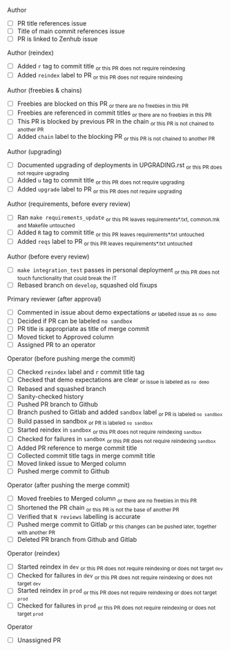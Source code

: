 Author

- [ ] PR title references issue
- [ ] Title of main commit references issue
- [ ] PR is linked to Zenhub issue

Author (reindex)

- [ ] Added `r` tag to commit title                         <sub>or this PR does not require reindexing</sub>
- [ ] Added `reindex` label to PR                           <sub>or this PR does not require reindexing</sub>

Author (freebies & chains)

- [ ] Freebies are blocked on this PR                       <sub>or there are no freebies in this PR</sub>
- [ ] Freebies are referenced in commit titles              <sub>or there are no freebies in this PR</sub>
- [ ] This PR is blocked by previous PR in the chain        <sub>or this PR is not chained to another PR</sub>
- [ ] Added `chain` label to the blocking PR                <sub>or this PR is not chained to another PR</sub>

Author (upgrading)

- [ ] Documented upgrading of deployments in UPGRADING.rst  <sub>or this PR does not require upgrading</sub>
- [ ] Added `u` tag to commit title                         <sub>or this PR does not require upgrading</sub>
- [ ] Added `upgrade` label to PR                           <sub>or this PR does not require upgrading</sub>

Author (requirements, before every review)

- [ ] Ran `make requirements_update`                        <sub>or this PR leaves requirements*.txt, common.mk and Makefile untouched</sub>
- [ ] Added `R` tag to commit title                         <sub>or this PR leaves requirements*.txt untouched</sub>
- [ ] Added `reqs` label to PR                              <sub>or this PR leaves requirements*.txt untouched</sub>

Author (before every review)

- [ ] `make integration_test` passes in personal deployment <sub>or this PR does not touch functionality that could break the IT</sub>
- [ ] Rebased branch on `develop`, squashed old fixups

Primary reviewer (after approval)

- [ ] Commented in issue about demo expectations            <sub>or labelled issue as `no demo`</sub>
- [ ] Decided if PR can be labeled `no sandbox`
- [ ] PR title is appropriate as title of merge commit
- [ ] Moved ticket to Approved column
- [ ] Assigned PR to an operator

Operator (before pushing merge the commit)

- [ ] Checked `reindex` label and `r` commit title tag
- [ ] Checked that demo expectations are clear              <sub>or issue is labeled as `no demo`</sub>
- [ ] Rebased and squashed branch
- [ ] Sanity-checked history
- [ ] Pushed PR branch to Github
- [ ] Branch pushed to Gitlab and added `sandbox` label     <sub>or PR is labeled `no sandbox`</sub>
- [ ] Build passed in sandbox                               <sub>or PR is labeled `no sandbox`</sub>
- [ ] Started reindex in `sandbox`                          <sub>or this PR does not require reindexing `sandbox`</sub>
- [ ] Checked for failures in `sandbox`                     <sub>or this PR does not require reindexing `sandbox`</sub>
- [ ] Added PR reference to merge commit title
- [ ] Collected commit title tags in merge commit title
- [ ] Moved linked issue to Merged column
- [ ] Pushed merge commit to Github

Operator (after pushing the merge commit)

- [ ] Moved freebies to Merged column                       <sub>or there are no freebies in this PR</sub> 
- [ ] Shortened the PR chain                                <sub>or this PR is not the base of another PR</sub>
- [ ] Verified that `N reviews` labelling is accurate
- [ ] Pushed merge commit to Gitlab                         <sub>or this changes can be pushed later, together with another PR</sub>
- [ ] Deleted PR branch from Github and Gitlab

Operator (reindex) 

- [ ] Started reindex in `dev`                              <sub>or this PR does not require reindexing or does not target `dev`</sub>
- [ ] Checked for failures in `dev`                         <sub>or this PR does not require reindexing or does not target `dev`</sub>
- [ ] Started reindex in `prod`                             <sub>or this PR does not require reindexing or does not target `prod`</sub>
- [ ] Checked for failures in `prod`                        <sub>or this PR does not require reindexing or does not target `prod`</sub>

Operator

- [ ] Unassigned PR
